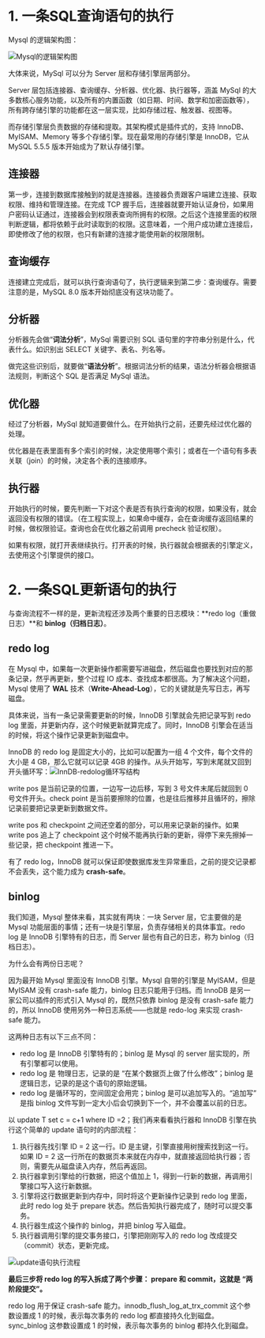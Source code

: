 # 1. 一条SQL查询语句的执行

Mysql 的逻辑架构图：

![Mysql的逻辑架构图](./images/MySql的逻辑架构图.png)

大体来说，MySql 可以分为 Server 层和存储引擎层两部分。

Server 层包括连接器、查询缓存、分析器、优化器、执行器等，涵盖 MySql 的大多数核心服务功能，以及所有的内置函数（如日期、时间、数学和加密函数等），所有跨存储引擎的功能都在这一层实现，比如存储过程、触发器、视图等。

而存储引擎层负责数据的存储和提取。其架构模式是插件式的，支持 InnoDB、MyISAM、Memory 等多个存储引擎。现在最常用的存储引擎是 InnoDB，它从 MySQL 5.5.5 版本开始成为了默认存储引擎。

## **连接器**

第一步，连接到数据库接触到的就是连接器。连接器负责跟客户端建立连接、获取权限、维持和管理连接。在完成 TCP 握手后，连接器就要开始认证身份，如果用户密码认证通过，连接器会到权限表查询所拥有的权限。之后这个连接里面的权限判断逻辑，都将依赖于此时读取到的权限。这意味着，一个用户成功建立连接后，即使修改了他的权限，也只有新建的连接才能使用新的权限限制。

## **查询缓存**

连接建立完成后，就可以执行查询语句了，执行逻辑来到第二步：查询缓存。需要注意的是，MySQL 8.0 版本开始彻底没有这块功能了。

## **分析器**

分析器先会做“**词法分析**”，MySql 需要识别 SQL 语句里的字符串分别是什么，代表什么。如识别出 SELECT 关键字、表名、列名等。

做完这些识别后，就要做“**语法分析**”。根据词法分析的结果，语法分析器会根据语法规则，判断这个 SQL 是否满足 MySql 语法。

## **优化器**

经过了分析器，MySql 就知道要做什么。在开始执行之前，还要先经过优化器的处理。

优化器是在表里面有多个索引的时候，决定使用哪个索引；或者在一个语句有多表关联（join）的时候，决定各个表的连接顺序。

## **执行器**

开始执行的时候，要先判断一下对这个表是否有执行查询的权限，如果没有，就会返回没有权限的错误。（在工程实现上，如果命中缓存，会在查询缓存返回结果的时候，做权限验证。查询也会在优化器之前调用 precheck 验证权限）。

如果有权限，就打开表继续执行。打开表的时候，执行器就会根据表的引擎定义，去使用这个引擎提供的接口。

# 2. 一条SQL更新语句的执行

与查询流程不一样的是，更新流程还涉及两个重要的日志模块：**redo log（重做日志）**和 **binlog（归档日志）**。

## redo log

在 Mysql 中，如果每一次更新操作都需要写进磁盘，然后磁盘也要找到对应的那条记录，然乎再更新，整个过程 IO 成本、查找成本都很高。为了解决这个问题，Mysql 使用了 **WAL** 技术（**Write-Ahead-Log**），它的关键就是先写日志，再写磁盘。

具体来说，当有一条记录需要更新的时候，InnoDB 引擎就会先把记录写到 redo log 里面，并更新内存，这个时候更新就算完成了。同时，InnoDB 引擎会在适当的时候，将这个操作记录更新到磁盘中。

InnoDB 的 redo log 是固定大小的，比如可以配置为一组 4 个文件，每个文件的大小是 4 GB，那么它就可以记录 4GB 的操作。从头开始写，写到末尾就又回到开头循环写：![InnDB-redolog循环写结构](./images/InnDB-redolog循环写结构.png)

write pos 是当前记录的位置，一边写一边后移，写到 3 号文件末尾后就回到 0 号文件开头。check point 是当前要擦除的位置，也是往后推移并且循环的，擦除记录前要把记录更新到数据文件。

write pos 和 checkpoint 之间还空着的部分，可以用来记录新的操作。如果 write pos 追上了 checkpoint 这个时候不能再执行新的更新，得停下来先擦掉一些记录，把 checkpoint 推进一下。

有了 redo log，InnoDB 就可以保证即使数据库发生异常重启，之前的提交记录都不会丢失，这个能力成为 **crash-safe**。

## binlog

我们知道，Mysql 整体来看，其实就有两块：一块 Server 层，它主要做的是 Mysql 功能层面的事情；还有一块是引擎层，负责存储相关的具体事宜。redo log 是 InnoDB 引擎特有的日志，而 Server 层也有自己的日志，称为 binlog（归档日志）。

为什么会有两份日志呢？

因为最开始 Mysql 里面没有 InnoDB 引擎。Mysql 自带的引擎是 MyISAM，但是 MyISAM 没有 crash-safe 能力，binlog 日志只能用于归档。而 InnoDB 是另一家公司以插件的形式引入 Mysql 的，既然只依靠 binlog 是没有 crash-safe 能力的，所以 InnoDB 使用另外一种日志系统——也就是 redo-log 来实现 crash-safe 能力。

这两种日志有以下三点不同：

- redo log 是 InnoDB 引擎特有的；binlog 是 Mysql 的 server 层实现的，所有引擎都可以使用。
- redo log 是 物理日志，记录的是 “在某个数据页上做了什么修改”；binlog 是逻辑日志，记录的是这个语句的原始逻辑。
- redo log 是循环写的，空间固定会用完；binlog 是可以追加写入的。“追加写” 是指 binlog 文件写到一定大小后会切换到下一个，并不会覆盖以前的日志。

以 update T set c = c+1 where ID =2；我们再来看看执行器和 InnoDB 引擎在执行这个简单的 update 语句时的内部流程：

1. 执行器先找引擎 ID = 2 这一行。ID 是主键，引擎直接用树搜索找到这一行。如果 ID = 2 这一行所在的数据页本来就在内存中，就直接返回给执行器；否则，需要先从磁盘读入内存，然后再返回。
2. 执行器拿到引擎给的行数据，把这个值加上 1，得到一行新的数据，再调用引擎接口写入这行新数据。
3. 引擎将这行数据更新到内存中，同时将这个更新操作记录到 redo log 里面，此时 redo log 处于 prepare 状态。然后告知执行器完成了，随时可以提交事务。
4. 执行器生成这个操作的 binlog，并把 binlog 写入磁盘。
5. 执行器调用引擎的提交事务接口，引擎把刚刚写入的 redo log 改成提交（commit）状态，更新完成。

![update语句执行流程](./images/update语句执行流程.png)

**最后三步将 redo log 的写入拆成了两个步骤： prepare 和 commit，这就是 “两阶段提交”。**

redo log 用于保证 crash-safe 能力。innodb_flush_log_at_trx_commit 这个参数设置成 1 的时候，表示每次事务的 redo log 都直接持久化到磁盘。sync_binlog 这参数设置成 1 的时候，表示每次事务的 binlog 都持久化到磁盘。

